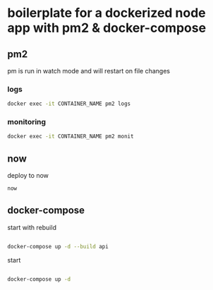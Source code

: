 # boilerplate for a dockerized node app with pm2 & docker-compose

## pm2

pm is run in watch mode and will restart on file changes

### logs

```bash
docker exec -it CONTAINER_NAME pm2 logs
```

### monitoring

```bash
docker exec -it CONTAINER_NAME pm2 monit
```

## now

deploy to now

```bash
now
```

## docker-compose

start with rebuild

```bash

docker-compose up -d --build api
```

start

```bash

docker-compose up -d

```
